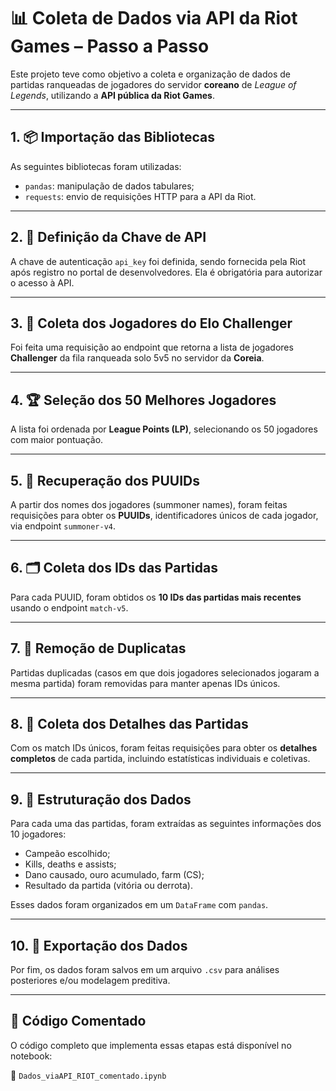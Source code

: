 # 📊 Coleta de Dados via API da Riot Games – Passo a Passo

Este projeto teve como objetivo a coleta e organização de dados de partidas ranqueadas de jogadores do servidor **coreano** de *League of Legends*, utilizando a **API pública da Riot Games**.

---

## 1. 📦 Importação das Bibliotecas

As seguintes bibliotecas foram utilizadas:

- `pandas`: manipulação de dados tabulares;
- `requests`: envio de requisições HTTP para a API da Riot.

---

## 2. 🔑 Definição da Chave de API

A chave de autenticação `api_key` foi definida, sendo fornecida pela Riot após registro no portal de desenvolvedores. Ela é obrigatória para autorizar o acesso à API.

---

## 3. 🎯 Coleta dos Jogadores do Elo Challenger

Foi feita uma requisição ao endpoint que retorna a lista de jogadores **Challenger** da fila ranqueada solo 5v5 no servidor da **Coreia**.

---

## 4. 🏆 Seleção dos 50 Melhores Jogadores

A lista foi ordenada por **League Points (LP)**, selecionando os 50 jogadores com maior pontuação.

---

## 5. 🧩 Recuperação dos PUUIDs

A partir dos nomes dos jogadores (summoner names), foram feitas requisições para obter os **PUUIDs**, identificadores únicos de cada jogador, via endpoint `summoner-v4`.

---

## 6. 🗂️ Coleta dos IDs das Partidas

Para cada PUUID, foram obtidos os **10 IDs das partidas mais recentes** usando o endpoint `match-v5`.

---

## 7. 🧹 Remoção de Duplicatas

Partidas duplicadas (casos em que dois jogadores selecionados jogaram a mesma partida) foram removidas para manter apenas IDs únicos.

---

## 8. 📄 Coleta dos Detalhes das Partidas

Com os match IDs únicos, foram feitas requisições para obter os **detalhes completos** de cada partida, incluindo estatísticas individuais e coletivas.

---

## 9. 🧮 Estruturação dos Dados

Para cada uma das partidas, foram extraídas as seguintes informações dos 10 jogadores:

- Campeão escolhido;
- Kills, deaths e assists;
- Dano causado, ouro acumulado, farm (CS);
- Resultado da partida (vitória ou derrota).

Esses dados foram organizados em um `DataFrame` com `pandas`.

---

## 10. 💾 Exportação dos Dados

Por fim, os dados foram salvos em um arquivo `.csv` para análises posteriores e/ou modelagem preditiva.

---

## 📂 Código Comentado

O código completo que implementa essas etapas está disponível no notebook:

📎 `Dados_viaAPI_RIOT_comentado.ipynb`
